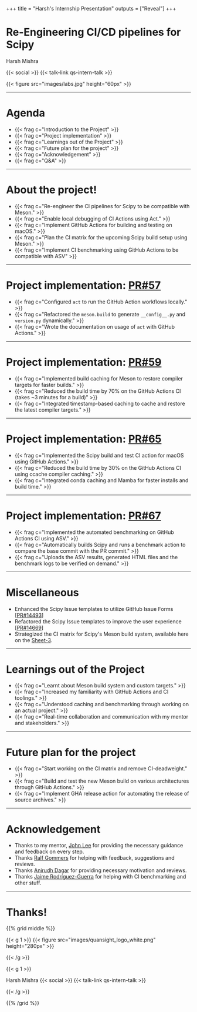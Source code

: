 +++
title = "Harsh's Internship Presentation"
outputs = ["Reveal"]
+++

# Re-Engineering CI/CD pipelines for Scipy

Harsh Mishra

{{< social >}}
{{< talk-link qs-intern-talk >}}


{{< figure src="images/labs.jpg" height="60px" >}}

---

# Agenda

- {{< frag c="Introduction to the Project" >}}
- {{< frag c="Project implementation" >}}
- {{< frag c="Learnings out of the Project" >}}
- {{< frag c="Future plan for the project" >}}
- {{< frag c="Acknowledgement" >}}
- {{< frag c="Q&A" >}}

---

# About the project!

- {{< frag c="Re-engineer the CI pipelines for Scipy to be compatible with Meson." >}}
- {{< frag c="Enable local debugging of CI Actions using Act." >}}
- {{< frag c="Implement GitHub Actions for building and testing on macOS." >}}
- {{< frag c="Plan the CI matrix for the upcoming Scipy build setup using Meson." >}}
- {{< frag c="Implement CI benchmarking using GitHub Actions to be compatible with ASV" >}}

---

# Project implementation: [PR#57](https://github.com/rgommers/scipy/pull/57)

- {{< frag c="Configured `act` to run the GitHub Action workflows locally." >}}
- {{< frag c="Refactored the `meson.build` to generate `__config__.py` and `version.py` dynamically." >}}
- {{< frag c="Wrote the documentation on usage of `act` with GitHub Actions." >}}

---

# Project implementation: [PR#59](https://github.com/rgommers/scipy/pull/63)

- {{< frag c="Implemented build caching for Meson to restore compiler targets for faster builds." >}}
- {{< frag c="Reduced the build time by 70% on the GitHub Actions CI (takes ~3 minutes for a build)" >}}
- {{< frag c="Integrated timestamp-based caching to cache and restore the latest compiler targets." >}}

---

# Project implementation: [PR#65](https://github.com/rgommers/scipy/pull/65)

- {{< frag c="Implemented the Scipy build and test CI action for macOS using GitHub Actions." >}}
- {{< frag c="Reduced the build time by 30% on the GitHub Actions CI using ccache compiler caching." >}}
- {{< frag c="Integrated conda caching and Mamba for faster installs and build time." >}}

---

# Project implementation: [PR#67](https://github.com/rgommers/scipy/pull/67)

- {{< frag c="Implemented the automated benchmarking on GitHub Actions CI using ASV." >}}
- {{< frag c="Automatically builds Scipy and runs a benchmark action to compare the base commit with the PR commit." >}}
- {{< frag c="Uploads the ASV results, generated HTML files and the benchmark logs to be verified on demand." >}}

---

# Miscellaneous

- Enhanced the Scipy Issue templates to utilize GitHub Issue Forms [[PR#14493](https://github.com/scipy/scipy/pull/14493)]
- Refactored the Scipy Issue templates to improve the user experience [[PR#14669](https://github.com/scipy/scipy/pull/14669)]
- Strategized the CI matrix for Scipy's Meson build system, available here on the [Sheet-3](https://docs.google.com/spreadsheets/d/1YAiJsaHBIUwefn2KMQv11uH1EeIKfY4cU1KfoLbl6VY/edit?usp=sharing).

---

# Learnings out of the Project

- {{< frag c="Learnt about Meson build system and custom targets." >}}
- {{< frag c="Increased my familiarity with GitHub Actions and CI toolings." >}}
- {{< frag c="Understood caching and benchmarking through working on an actual project." >}}
- {{< frag c="Real-time collaboration and communication with my mentor and stakeholders." >}}

---

# Future plan for the project

- {{< frag c="Start working on the CI matrix and remove CI-deadweight." >}}
- {{< frag c="Build and test the new Meson build on various architectures through GitHub Actions." >}}
- {{< frag c="Implement GHA release action for automating the release of source archives." >}}

---

# Acknowledgement

- Thanks to my mentor, [John Lee](https://github.com/leej3) for providing the necessary guidance and feedback on every step.
- Thanks [Ralf Gommers](https://github.com/rgommers/) for helping with feedback, suggestions and reviews.
- Thanks [Anirudh Dagar](https://github.com/AnirudhDagar) for providing necessary motivation and reviews.
- Thanks [Jaime Rodríguez-Guerra](https://github.com/jaimergp) for helping with CI benchmarking and other stuff.

---

# Thanks!

{{% grid middle %}}

{{< g 1 >}}
{{< figure src="images/quansight_logo_white.png" height="280px" >}}


{{< /g >}}

{{< g 1 >}}

Harsh Mishra
{{< social >}}
{{< talk-link qs-intern-talk >}}

{{< /g >}}

{{% /grid %}}
